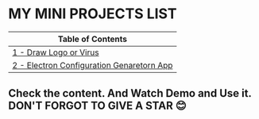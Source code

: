 # MY MINI PROJECTS LIST


| Table of Contents |
|--|
|[1 - Draw Logo or Virus](https://github.com/luis960035/mini-python-project/tree/main/001_LogoOrVirus) |
|[2 - Electron Configuration Genaretorn App](https://github.com/luis960035/mini-python-project/tree/main/002_Electron_Configuration_App) |


## Check the content. And Watch Demo and Use it. DON'T FORGOT TO GIVE A STAR 😊
